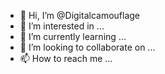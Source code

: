 - 👋 Hi, I’m @Digitalcamouflage
- 👀 I’m interested in ...
- 🌱 I’m currently learning ...
- 💞️ I’m looking to collaborate on ...
- 📫 How to reach me ...

<!---
Digitalcamouflage/Digitalcamouflage is a ✨ special ✨ repository because its `README.md` (this file) appears on your GitHub profile.
You can click the Preview link to take a look at your changes.
--->
